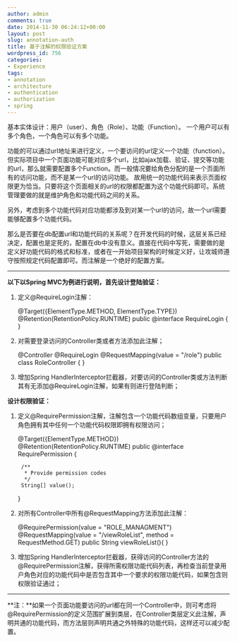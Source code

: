```yaml
---
author: admin
comments: true
date: 2014-11-30 06:24:12+00:00
layout: post
slug: annotation-auth
title: 基于注解的权限验证方案
wordpress_id: 756
categories:
- Experience
tags:
- annotation
- architecture
- authentication
- authorization
- spring
---
```


基本实体设计：用户（user）、角色（Role）、功能（Function）。 一个用户可以有多个角色，一个角色可以有多个功能。

功能的可以通过url地址来进行定义，一个要访问的url定义一个功能（function）。但实际项目中一个页面功能可能对应多个url，比如ajax加载、验证、提交等功能的url，那么就需要配置多个Function。而一般情况要给角色分配的是一个页面所有的访问功能，而不是某一个url的访问功能。 故用统一的功能代码来表示页面权限更为恰当。只要将这个页面相关的url的权限都配置为这个功能代码即可。系统管理要做的就是维护角色和功能代码之间的关系。

另外，考虑到多个功能代码对应功能都涉及到对某一个url的访问，故一个url需要能够配置多个功能代码。

那么是否要在db配置url和功能代码的关系呢？在开发代码的时候，这层关系已经决定，配置也是定死的，配置在db中没有意义。直接在代码中写死，需要做的是定义好功能代码的格式和标准，或者在一开始项目架构的时候定义好，让攻城师遵守按照规定代码配置即可。而注解是一个绝好的配置方案。


* * *


**以下以Spring MVC为例进行说明，首先设计登陆验证：**
1. 定义@RequireLogin注解：

    @Target({ElementType.METHOD, ElementType.TYPE})
    @Retention(RetentionPolicy.RUNTIME)
    public @interface RequireLogin {
    }

2. 对需要登录访问的Controller类或者方法添加此注解；

    @Controller
    @RequireLogin
    @RequestMapping(value = "/role")
    public class RoleController {
    }

3. 增加Spring HandlerInterceptor拦截器，对要访问的Controller类或方法判断其有无添加@RequireLogin注解，如果有则进行登陆判断；

**设计权限验证：**
1. 定义@RequirePermission注解，注解包含一个功能代码数组变量，只要用户角色拥有其中任何一个功能代码权限即拥有权限访问；

    @Target({ElementType.METHOD})
    @Retention(RetentionPolicy.RUNTIME)
    public @interface RequirePermission {
    
        /**
         * Provide permission codes
         */
        String[] value();
    
    }

2. 对所有Controller中所有@RequestMapping方法添加此注解：

    @RequirePermission(value = "ROLE_MANAGMENT")
    @RequestMapping(value = "/viewRoleList", method = RequestMethod.GET)
    public String viewRoleList(){
    }

3. 增加Spring HandlerInterceptor拦截器，获得访问的Controller方法的@RequirePermission注解，获得所需权限功能代码列表，再检查当前登录用户角色对应的功能代码中是否包含其中一个要求的权限功能代码，如果包含则权限验证通过；


* * *


**注：**如果一个页面功能要访问的url都在同一个Controller中，则可考虑将@RequirePermission的定义范围扩展到类层，在Controller类层定义此注解，声明共通的功能代码，而方法层则声明共通之外特殊的功能代码，这样还可以减少配置。
